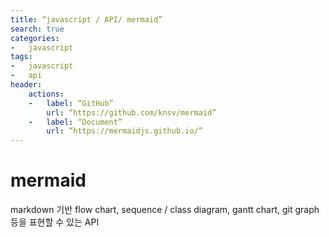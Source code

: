 ```yaml
---
title: “javascript / API/ mermaid”  
search: true  
categories:
-   javascript
tags:
-   javascript
-   api
header:  
    actions:
    -   label: “GitHub”  
        url: “https://github.com/knsv/mermaid”
    -   label: “Document”  
        url: “https://mermaidjs.github.io/”
---
```


# mermaid
markdown 기반 flow chart, sequence / class diagram, gantt chart, git graph 등을 표현할 수 있는 API

<!--stackedit_data:
eyJoaXN0b3J5IjpbLTE3NTgzODkyMDldfQ==
-->